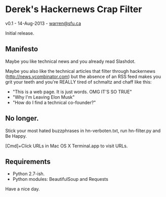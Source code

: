 Derek's Hackernews Crap Filter
=========
v0.1 - 14-Aug-2013 - warren@sfu.ca

Initial release.

Manifesto
-
Maybe you like technical news and you already read Slashdot.

Maybe you also like the technical articles that filter through hackernews
(http://news.ycombinator.com) but the absence of an RSS feed makes you grit
your teeth and you're REALLY tired of schmaltz and chaff like this:

- "This is a web page. It is just words. OMG IT'S SO TRUE"
- "Why I'm Leaving Elon Musk"
- "How do I find a technical co-founder?"

No longer.
-

Stick your most hated buzzphrases in hn-verboten.txt, run hn-filter.py and Be Happy.

[Cmd]+Click URLs in Mac OS X Terminal.app to visit URLs.

Requirements
-

- Python 2.7-ish.
- Python modules: BeautifulSoup and Requests


Have a nice day.